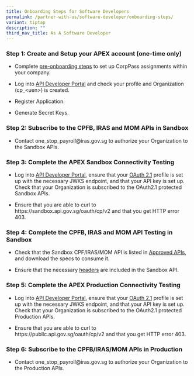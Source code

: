 ```yaml
---
title: Onboarding Steps for Software Developers
permalink: /partner-with-us/software-developer/onboarding-steps/
variant: tiptap
description: ""
third_nav_title: As A Software Developer
---
```

<h3>Step 1: Create and Setup your APEX account (one-time only)</h3>
<ul data-tight="true" class="tight">
<li>
<p>Complete <a href="https://docs.developer.tech.gov.sg/docs/complete-apex-user-guide/sections/onboarding/introduction?id=corppass-for-non-government-users" rel="noopener noreferrer nofollow" target="_blank">pre-onboarding steps</a> to
set up CorpPass assignments within your company.</p>
</li>
<li>
<p>Log into <a href="https://services.api.developer.tech.gov.sg/" rel="noopener noreferrer nofollow" target="_blank">API Developer Portal</a> and
check your profile and Organization (cp_&lt;uen&gt;) is created.</p>
</li>
<li>
<p>Register Application.</p>
</li>
<li>
<p>Generate Secret Keys.</p>
</li>
</ul>
<h3>Step 2: Subscribe to the CPFB, IRAS and MOM APIs in Sandbox</h3>
<ul data-tight="true" class="tight">
<li>
<p>Contact <a rel="noopener noreferrer nofollow" target="_blank">one_stop_payroll@iras.gov.sg</a> to
authorize your Organization to the Sandbox APIs.</p>
</li>
</ul>
<h3>Step 3: Complete the APEX Sandbox Connectivity Testing</h3>
<ul data-tight="true" class="tight">
<li>
<p>Log into <a href="https://services.api.developer.tech.gov.sg/" rel="noopener noreferrer nofollow" target="_blank">API Developer Portal</a>,
ensure that your <a href="https://docs.developer.tech.gov.sg/docs/complete-apex-user-guide/sections/oauth/introduction" rel="noopener noreferrer nofollow" target="_blank">OAuth 2.1</a> profile
is set up with the necessary JWKS endpoint, and that your API key is set
up. Check that your Organization is subscribed to the OAuth2.1 protected
Sandbox APIs.</p>
</li>
<li>
<p>Ensure that you are able to curl to <a rel="noopener noreferrer nofollow" target="_blank">https://sandbox.api.gov.sg/oauth/cp/v2</a>&nbsp;and
that you get HTTP error 403.</p>
</li>
</ul>
<h3>Step 4: Complete the CPFB, IRAS and MOM API Testing in Sandbox</h3>
<ul data-tight="true" class="tight">
<li>
<p>Check that the Sandbox CPF/IRAS/MOM API is listed in <a href="https://docs.developer.tech.gov.sg/docs/complete-apex-user-guide/sections/consuming/v2/browsing-apis?id=_1-discover-apis-through-the-api-catalog" rel="noopener noreferrer nofollow" target="_blank">Approved APIs</a>,
and download the specs to consume it.</p>
</li>
<li>
<p>Ensure that the necessary <a href="https://docs.developer.tech.gov.sg/docs/complete-apex-user-guide/sections/oauth/api-test?id=testing-business-api" rel="noopener noreferrer nofollow" target="_blank">headers</a> are
included in the Sandbox API.</p>
</li>
</ul>
<h3>Step 5: Complete the APEX Production Connectivity Testing</h3>
<ul data-tight="true" class="tight">
<li>
<p>Log into <a href="https://services.api.developer.tech.gov.sg/" rel="noopener noreferrer nofollow" target="_blank">API Developer Portal</a>,
ensure that your <a href="https://docs.developer.tech.gov.sg/docs/complete-apex-user-guide/sections/oauth/introduction" rel="noopener noreferrer nofollow" target="_blank">OAuth 2.1</a> profile
is set up with the necessary JWKS endpoint, and that your API key is set
up. Check that your Organization is subscribed to the OAuth2.1 protected
Production APIs.</p>
</li>
<li>
<p>Ensure that you are able to curl to <a rel="noopener noreferrer nofollow" target="_blank">https://public.api.gov.sg/oauth/cp/v2</a>&nbsp;and
that you get HTTP error 403.</p>
</li>
</ul>
<h3>Step 6: Subscribe to the CPFB/IRAS/MOM APIs in Production</h3>
<ul data-tight="true" class="tight">
<li>
<p>Contact <a rel="noopener noreferrer nofollow" target="_blank">one_stop_payroll@iras.gov.sg</a> to
authorize your Organization to the Production APIs.</p>
</li>
</ul>
<p></p>